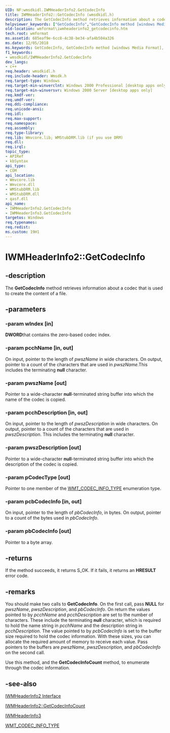 ```yaml
---
UID: NF:wmsdkidl.IWMHeaderInfo2.GetCodecInfo
title: IWMHeaderInfo2::GetCodecInfo (wmsdkidl.h)
description: The GetCodecInfo method retrieves information about a codec that is used to create the content of a file.
helpviewer_keywords: ["GetCodecInfo","GetCodecInfo method [windows Media Format]","GetCodecInfo method [windows Media Format]","IWMHeaderInfo2 interface","GetCodecInfo method [windows Media Format]","IWMHeaderInfo3 interface","IWMHeaderInfo2 interface [windows Media Format]","GetCodecInfo method","IWMHeaderInfo2.GetCodecInfo","IWMHeaderInfo2::GetCodecInfo","IWMHeaderInfo2GetCodecInfo","IWMHeaderInfo3 interface [windows Media Format]","GetCodecInfo method","IWMHeaderInfo3::GetCodecInfo","wmformat.iwmheaderinfo2_getcodecinfo","wmsdkidl/IWMHeaderInfo2::GetCodecInfo","wmsdkidl/IWMHeaderInfo3::GetCodecInfo"]
old-location: wmformat\iwmheaderinfo2_getcodecinfo.htm
tech.root: wmformat
ms.assetid: 685eaf9e-6cc8-4c38-be34-afa4b504a326
ms.date: 12/05/2018
ms.keywords: GetCodecInfo, GetCodecInfo method [windows Media Format], GetCodecInfo method [windows Media Format],IWMHeaderInfo2 interface, GetCodecInfo method [windows Media Format],IWMHeaderInfo3 interface, IWMHeaderInfo2 interface [windows Media Format],GetCodecInfo method, IWMHeaderInfo2.GetCodecInfo, IWMHeaderInfo2::GetCodecInfo, IWMHeaderInfo2GetCodecInfo, IWMHeaderInfo3 interface [windows Media Format],GetCodecInfo method, IWMHeaderInfo3::GetCodecInfo, wmformat.iwmheaderinfo2_getcodecinfo, wmsdkidl/IWMHeaderInfo2::GetCodecInfo, wmsdkidl/IWMHeaderInfo3::GetCodecInfo
f1_keywords:
- wmsdkidl/IWMHeaderInfo2.GetCodecInfo
dev_langs:
- c++
req.header: wmsdkidl.h
req.include-header: Wmsdk.h
req.target-type: Windows
req.target-min-winverclnt: Windows 2000 Professional [desktop apps only],Windows Media Format 7 SDK, or later versions of the SDK
req.target-min-winversvr: Windows 2000 Server [desktop apps only]
req.kmdf-ver: 
req.umdf-ver: 
req.ddi-compliance: 
req.unicode-ansi: 
req.idl: 
req.max-support: 
req.namespace: 
req.assembly: 
req.type-library: 
req.lib: Wmvcore.lib; WMStubDRM.lib (if you use DRM)
req.dll: 
req.irql: 
topic_type:
- APIRef
- kbSyntax
api_type:
- COM
api_location:
- Wmvcore.lib
- Wmvcore.dll
- WMStubDRM.lib
- WMStubDRM.dll
- qasf.dll
api_name:
- IWMHeaderInfo2.GetCodecInfo
- IWMHeaderInfo3.GetCodecInfo
targetos: Windows
req.typenames: 
req.redist: 
ms.custom: 19H1
---
```


# IWMHeaderInfo2::GetCodecInfo


## -description



The <b>GetCodecInfo</b> method retrieves information about a codec that is used to create the content of a file.




## -parameters




### -param wIndex [in]

<b>DWORD</b>that contains the zero-based codec index.


### -param pcchName [in, out]

On input, pointer to the length of <i>pwszName</i> in wide characters. On output, pointer to a count of the characters that are used in <i>pwszName</i>.This includes the terminating <b>null</b> character.


### -param pwszName [out]

Pointer to a wide-character <b>null</b>-terminated string buffer into which the name of the codec is copied.


### -param pcchDescription [in, out]

On input, pointer to the length of <i>pwszDescription</i> in wide characters. On output, pointer to a count of the characters that are used in <i>pwszDescription</i>. This includes the terminating <b>null</b> character.


### -param pwszDescription [out]

Pointer to a wide-character <b>null</b>-terminated string buffer into which the description of the codec is copied.


### -param pCodecType [out]

Pointer to one member of the <a href="https://docs.microsoft.com/windows/desktop/api/wmsdkidl/ne-wmsdkidl-wmt_codec_info_type">WMT_CODEC_INFO_TYPE</a> enumeration type.


### -param pcbCodecInfo [in, out]

On input, pointer to the length of <i>pbCodecInfo</i>, in bytes. On output, pointer to a count of the bytes used in <i>pbCodecInfo</i>.


### -param pbCodecInfo [out]

Pointer to a byte array.


## -returns



If the method succeeds, it returns S_OK. If it fails, it returns an <b>HRESULT</b> error code.




## -remarks



You should make two calls to <b>GetCodecInfo</b>. On the first call, pass <b>NULL</b> for <i>pwszName</i>, <i>pwszDescription</i>, and <i>pbCodecInfo</i>. On return the values pointed to by <i>pcchName</i> and <i>pcchDescription</i> are set to the number of characters. These include the terminating <b>null</b> character, which is required to hold the name string in <i>pcchName</i> and the description string in <i>pcchDescription</i>. The value pointed to by <i>pcbCodecInfo</i> is set to the buffer size required to hold the codec information. With these sizes, you can allocate the required amount of memory to receive each value. Pass pointers to the buffers are <i>pwszName</i>, <i>pwszDescription</i>, and <i>pbCodecInfo</i> on the second call.

Use this method, and the <b>GetCodecInfoCount</b> method, to enumerate through the codec information.




## -see-also




<a href="https://docs.microsoft.com/windows/desktop/api/wmsdkidl/nn-wmsdkidl-iwmheaderinfo2">IWMHeaderInfo2 Interface</a>



<a href="https://docs.microsoft.com/windows/desktop/api/wmsdkidl/nf-wmsdkidl-iwmheaderinfo2-getcodecinfocount">IWMHeaderInfo2::GetCodecInfoCount</a>



<a href="https://docs.microsoft.com/windows/desktop/api/wmsdkidl/nn-wmsdkidl-iwmheaderinfo3">IWMHeaderInfo3</a>



<a href="https://docs.microsoft.com/windows/desktop/api/wmsdkidl/ne-wmsdkidl-wmt_codec_info_type">WMT_CODEC_INFO_TYPE</a>
 

 

